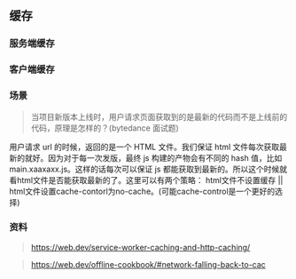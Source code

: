 ## 缓存

### 服务端缓存

### 客户端缓存

### 场景

> 当项目新版本上线时，用户请求页面获取到的是最新的代码而不是上线前的代码，原理是怎样的？(bytedance 面试题)

用户请求 url 的时候，返回的是一个 HTML 文件。我们保证 html 文件每次获取最新的就好。因为对于每一次发版，最终 js 构建的产物会有不同的 hash 值，比如 main.xaaxaxx.js。这样的话每次可以保证 js 都能获取到最新的。所以这个时候就看html文件是否能获取最新的了。这里可以有两个策略： html文件不设置缓存  ||  html文件设置cache-contorl为no-cache。(可能cache-control是一个更好的选择)

### 资料

> https://web.dev/service-worker-caching-and-http-caching/

> https://web.dev/offline-cookbook/#network-falling-back-to-cac